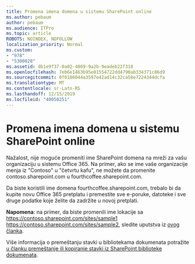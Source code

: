 ```yaml
---
title: Promena imena domena u sistemu SharePoint online
ms.author: pebaum
author: pebaum
ms.audience: ITPro
ms.topic: article
ROBOTS: NOINDEX, NOFOLLOW
localization_priority: Normal
ms.custom:
- "978"
- "5300028"
ms.assetid: db1e9f37-0a02-4869-9a2b-9eadeb22f318
ms.openlocfilehash: 7eb6e1463b95e01554722dd4790ab334371c86d9
ms.sourcegitcommit: 0f0186044a3597e42ad14c32ca58e7224344dcfa
ms.translationtype: MT
ms.contentlocale: sr-Latn-RS
ms.lasthandoff: 12/15/2019
ms.locfileid: "40050251"
---
```

# <a name="change-domain-name-in-sharepoint-online"></a>Promena imena domena u sistemu SharePoint online

Nažalost, nije moguće promeniti ime SharePoint domena na mreži za vašu organizaciju u sistemu Office 365. Na primer, ako se ime vaše organizacije menja iz "Contoso" u "četvrtu kafu", ne možete da promenite contoso.sharepoint.com u fourthcoffee.sharepoint.com.
  
Da biste koristili ime domena fourthcoffee.sharepoint.com, trebalo bi da kupite novu Office 365 pretplatu i premestite sve e-poruke, datoteke i sve druge podatke koje želite da zadržite u novoj pretplati.
  
 **Napomena**: na primer, da biste promenili ime lokacije sa https://contoso.sharepoint.com/sites/sample1 https://contoso.sharepoint.com/sites/sample2, sledite uputstva iz [ovog članka](https://docs.microsoft.com/sharepoint/change-site-address). 
  
Više informacija o premeštanju stavki u bibliotekama dokumenata potražite [u članku premeštanje ili kopiranje stavki iz SharePoint biblioteke dokumenata](https://go.microsoft.com/fwlink/?linkid=2025831).
  